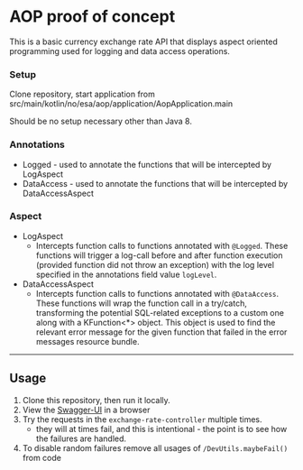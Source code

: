 # AOP proof of concept
This is a basic currency exchange rate API that displays aspect oriented programming used for logging and data access operations.

### Setup
Clone repository, start application from src/main/kotlin/no/esa/aop/application/AopApplication.main

Should be no setup necessary other than Java 8.

### Annotations
- Logged - used to annotate the functions that will be intercepted by LogAspect
- DataAccess - used to annotate the functions that will be intercepted by DataAccessAspect

### Aspect
- LogAspect 
    - Intercepts function calls to functions annotated with `@Logged`. 
    These functions will trigger a log-call before and after function execution (provided function did not throw an exception) with the log level specified in the annotations field value `logLevel`.
- DataAccessAspect
    - Intercepts function calls to functions annotated with `@DataAccess`.
    These functions will wrap the function call in a try/catch, transforming the potential SQL-related exceptions to a custom one along with a KFunction<*> object. This object is used to 
    find the relevant error message for the given function that failed in the error messages resource bundle.
    
---

## Usage
1. Clone this repository, then run it locally.
2. View the [Swagger-UI](http://localhost:8096/swagger-ui.html) in a browser
3. Try the requests in the `exchange-rate-controller` multiple times.
    * they will at times fail, and this is intentional - the point is to see how the failures are handled.
4. To disable random failures remove all usages of `/DevUtils.maybeFail()`  from code